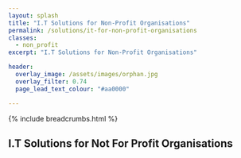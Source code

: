 ```yaml
---
layout: splash
title: "I.T Solutions for Non-Profit Organisations"
permalink: /solutions/it-for-non-profit-organisations
classes:
  - non_profit
excerpt: "I.T Solutions for Non-Profit Organisations"

header:
  overlay_image: /assets/images/orphan.jpg
  overlay_filter: 0.74
  page_lead_text_colour: "#aa0000"

---
```



{% include breadcrumbs.html %}

## I.T Solutions for Not For Profit Organisations